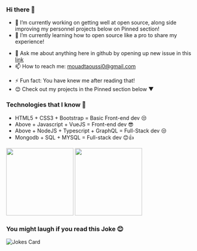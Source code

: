 ### Hi there 👋

- 🔭 I’m currently working on getting well at open source, along side improving my personnel projects below on Pinned section!
- 🌱 I’m currently learning how to open source like a pro to share my experience!
<!-- - 👯 I’m looking to collaborate on ... -->
<!-- - 🤔 I’m looking for help with ... -->
- 💬 Ask me about anything here in github by opening up new issue in this [link](https://github.com/mouadTaoussi/mouadTaoussi/issues) 
- 📫 How to reach me: mouadtaoussi0@gmail.com
<!-- - 😄 Pronouns: ... -->
- ⚡ Fun fact: You have knew me after reading that!
- 😊 Check out my projects in the Pinned section below ▼

### Technologies that I know 👋
- HTML5 + CSS3 + Bootstrap = Basic Front-end dev 😒
- Above + Javascript + VueJS = Front-end dev 😎
- Above + NodeJS + Typescript + GraphQL = Full-Stack dev 😒 
- Mongodb + SQL + MYSQL = Full-stack dev 😊👍


<p align="">
<img height="180em" src="https://mz-github-stats.vercel.app/api?username=mouadTaoussi&show_icons=true&hide_border=true&theme=dracula"/>

<!-- Most Used Languages -->
<img height="180em" src="https://mz-github-stats.vercel.app/api/top-langs/?username=mouadTaoussi&show_icons=true&hide_border=true&layout=compact&langs_count=8&theme=dracula"/>
  
<!--  Joke  -->
 ### You might laugh if you read this Joke 😊
![Jokes Card](https://readme-jokes.vercel.app/api)
